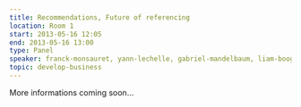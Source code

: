 ```yaml
---
title: Recommendations, Future of referencing
location: Room 1
start: 2013-05-16 12:05
end: 2013-05-16 13:00
type: Panel
speaker: franck-monsauret, yann-lechelle, gabriel-mandelbaum, liam-boogar
topic: develop-business
---
```


More informations coming soon...